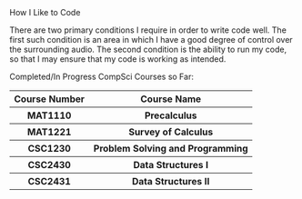 <!DOCTYPE html>
<html>
  <head style="font-size:10px;">
      How I Like to Code
  </head>
  <p>
    There are two primary conditions I require in order to write code well. The first such condition is an area in which I have a good degree of control over the surrounding audio. The second condition is the ability to run my code, so that I may ensure that my code is working as intended.
  </p>
  <head style="font-size:10px;">
      Completed/In Progress CompSci Courses so Far:
  </head>
  <table>
    <tr>
      <th>Course Number</th>
      <th>Course Name</th>
    </tr>
    <tr>
      <th>MAT1110</th>
      <th>Precalculus</th>
    </tr>
    <tr>
      <th>MAT1221</th>
      <th>Survey of Calculus</th>
    </tr>
    <tr>
      <th>CSC1230</th>
      <th>Problem Solving and Programming</th>
    </tr>
    <tr>
      <th>CSC2430</th>
      <th>Data Structures I</th>
    </tr>
    <tr>
      <th>CSC2431</th>
      <th>Data Structures II</th>
    </tr>
  </table>
</html>
